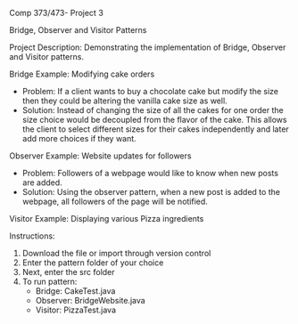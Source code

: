 Comp 373/473- Project 3

Bridge, Observer and Visitor Patterns

Project Description: Demonstrating the implementation of Bridge, Observer and Visitor patterns. 

Bridge Example: Modifying cake orders
- Problem: If a client wants to buy a chocolate cake but modify the size then they could be altering the vanilla cake size as well. 
- Solution: Instead of changing the size of all the cakes for one order the size choice would be decoupled from the flavor of the cake. This allows the client to select different sizes for their cakes independently and later add more choices if they want. 

Observer Example: Website updates for followers
- Problem: Followers of a webpage would like to know when new posts are added. 
- Solution: Using the observer pattern, when a new post is added to the webpage, all followers of the page will be notified. 

Visitor Example: Displaying various Pizza ingredients

Instructions:
1. Download the file or import through version control
2. Enter the pattern folder of your choice
3. Next, enter the src folder
4. To run pattern:
	- Bridge: CakeTest.java
	- Observer: BridgeWebsite.java
	- Visitor: PizzaTest.java
